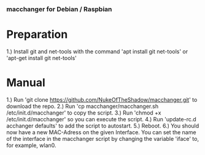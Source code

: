 ### macchanger for Debian / Raspbian


# Preparation

1.) Install git and net-tools with the command 'apt install git net-tools' or 'apt-get install git net-tools'

# Manual

1.) Run 'git clone https://github.com/NukeOfTheShadow/macchanger.git' to download the repo.
2.) Run 'cp macchanger/macchanger.sh /etc/init.d/macchanger' to copy the script.
3.) Run 'chmod +x /etc/init.d/macchanger' so you can execute the script.
4.) Run 'update-rc.d acchanger defaults' to add the script to autostart.
5.) Reboot.
6.) You should now have a new MAC-Adress on the given Interface. You can set the name of the interface in the macchanger script by changing the variable 'iface' to, for example, wlan0.
